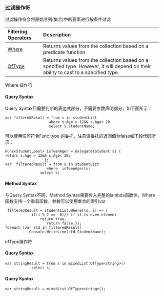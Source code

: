 ### 过滤操作符

过滤操作符会将原始序列\(集合\)中的要素进行按条件过滤

| Filtering Operators | Description |
| :--- | :--- |
| [Where](https://www.tutorialsteacher.com/linq/linq-filtering-operators-where#where) | Returns values from the collection based on a predicate function |
| [OfType](https://www.tutorialsteacher.com/linq/linq-filtering-operators-oftype) | Returns values from the collection based on a specified type. However, it will depend on their ability to cast to a specified type. |

Where 操作符

#### Query Syntax

Query Syntax只需要判断的表达式部分，不需要参数声明部分，如下面所示：

```
var filteredResult = from s in studentList
                    where s.Age > 12&& s.Age< 20
                    select s.StudentName;
```

可以使用任何符合Func type 的委托，注意该委托的返回值为false如下段代码所示：

```
Func<Student,bool> isTeenAger = delegate(Student s) {      
return s.Age > 12&& s.Age< 20;
                  };
var  filteredResult = from s in studentList                 
                   where  isTeenAger(s)
                select s;
```

#### Method Syntax

与Query Syntax不同，Method Syntax需要传入完整的lambda函数体，Where函数支持一个重载函数，参数可以使用集合的索引var

```
 filteredResult = studentList.Where((s, i) => { 
            if(i % 2 ==  0)// if it is even element
                return true;
                   return false;});
foreach (var std in filteredResult)
           Console.WriteLine(std.StudentName);
```

ofType操作符

#### Query Syntax

```
var stringResult = from s in mixedList.OfType<string>()
            select s;
```

#### Query Syntax

```
var stringResult = mixedList.OfType<string>();
```



